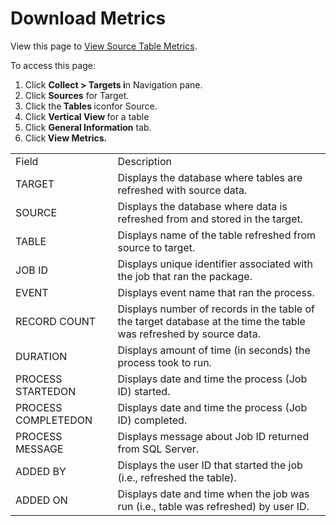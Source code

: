 # Download Metrics

<div class="use">

View this page to [View Source Table
Metrics](Register_and_Use_Sources.htm#View_Source_Table_Metrics).

</div>

To access this page:

1.  Click <span style="font-weight: bold;">Collect \> Targets i</span>n
    Navigation pane.
2.  Click <span style="font-weight: bold;">Sources</span> for Target.
3.  Click the<span style="font-weight: bold;"> Tables
    </span>icon<span style="font-weight: bold;"></span>for Source.
4.  Click <span style="font-weight: bold;">Vertical View </span>for a
    table
5.  Click **General Information** tab.
6.  Click<span style="font-weight: bold;"> View
Metrics.</span>

|                     |                                                                                                                    |
| ------------------- | ------------------------------------------------------------------------------------------------------------------ |
| Field               | Description                                                                                                        |
| TARGET              | Displays the database where tables are refreshed with source data.                                                 |
| SOURCE              | Displays the database where data is refreshed from and stored in the target.                                       |
| TABLE               | Displays name of the table refreshed from source to target.                                                        |
| JOB ID              | Displays unique identifier associated with the job that ran the package.                                           |
| EVENT               | Displays event name that ran the process.                                                                          |
| RECORD COUNT        | Displays number of records in the table of the target database at the time the table was refreshed by source data. |
| DURATION            | Displays amount of time (in seconds) the process took to run.                                                      |
| PROCESS STARTEDON   | Displays date and time the process (Job ID) started.                                                               |
| PROCESS COMPLETEDON | Displays date and time the process (Job ID) completed.                                                             |
| PROCESS MESSAGE     | Displays message about Job ID returned from SQL Server.                                                            |
| ADDED BY            | Displays the user ID that started the job (i.e., refreshed the table).                                             |
| ADDED ON            | Displays date and time when the job was run (i.e., table was refreshed) by user ID.                                |
